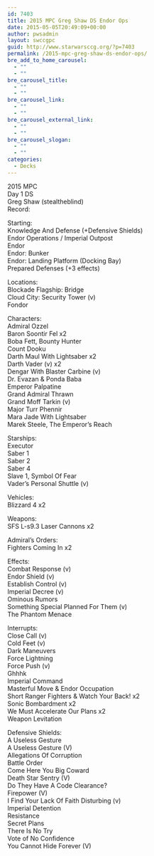 ```yaml
---
id: 7403
title: 2015 MPC Greg Shaw DS Endor Ops
date: 2015-05-05T20:49:09+00:00
author: pwsadmin
layout: swccgpc
guid: http://www.starwarsccg.org/?p=7403
permalink: /2015-mpc-greg-shaw-ds-endor-ops/
bre_add_to_home_carousel:
  - ""
  - ""
bre_carousel_title:
  - ""
  - ""
bre_carousel_link:
  - ""
  - ""
bre_carousel_external_link:
  - ""
  - ""
bre_carousel_slogan:
  - ""
  - ""
categories:
  - Decks
---
```

2015 MPC  
Day 1 DS  
Greg Shaw (stealtheblind)  
Record:

Starting:  
Knowledge And Defense (+Defensive Shields)  
Endor Operations / Imperial Outpost  
Endor  
Endor: Bunker  
Endor: Landing Platform (Docking Bay)  
Prepared Defenses (+3 effects)

Locations:  
Blockade Flagship: Bridge  
Cloud City: Security Tower (v)  
Fondor

Characters:  
Admiral Ozzel  
Baron Soontir Fel x2  
Boba Fett, Bounty Hunter  
Count Dooku  
Darth Maul With Lightsaber x2  
Darth Vader (v) x2  
Dengar With Blaster Carbine (v)  
Dr. Evazan & Ponda Baba  
Emperor Palpatine  
Grand Admiral Thrawn  
Grand Moff Tarkin (v)  
Major Turr Phennir  
Mara Jade With Lightsaber  
Marek Steele, The Emperor&#8217;s Reach

Starships:  
Executor  
Saber 1  
Saber 2  
Saber 4  
Slave 1, Symbol Of Fear  
Vader&#8217;s Personal Shuttle (v)

Vehicles:  
Blizzard 4 x2

Weapons:  
SFS L-s9.3 Laser Cannons x2

Admiral&#8217;s Orders:  
Fighters Coming In x2

Effects:  
Combat Response (v)  
Endor Shield (v)  
Establish Control (v)  
Imperial Decree (v)  
Ominous Rumors  
Something Special Planned For Them (v)  
The Phantom Menace

Interrupts:  
Close Call (v)  
Cold Feet (v)  
Dark Maneuvers  
Force Lightning  
Force Push (v)  
Ghhhk  
Imperial Command  
Masterful Move & Endor Occupation  
Short Ranger Fighters & Watch Your Back! x2  
Sonic Bombardment x2  
We Must Accelerate Our Plans x2  
Weapon Levitation

Defensive Shields:  
A Useless Gesture  
A Useless Gesture (V)  
Allegations Of Corruption  
Battle Order  
Come Here You Big Coward  
Death Star Sentry (V)  
Do They Have A Code Clearance?  
Firepower (V)  
I Find Your Lack Of Faith Disturbing (v)  
Imperial Detention  
Resistance  
Secret Plans  
There Is No Try  
Vote of No Confidence  
You Cannot Hide Forever (V)